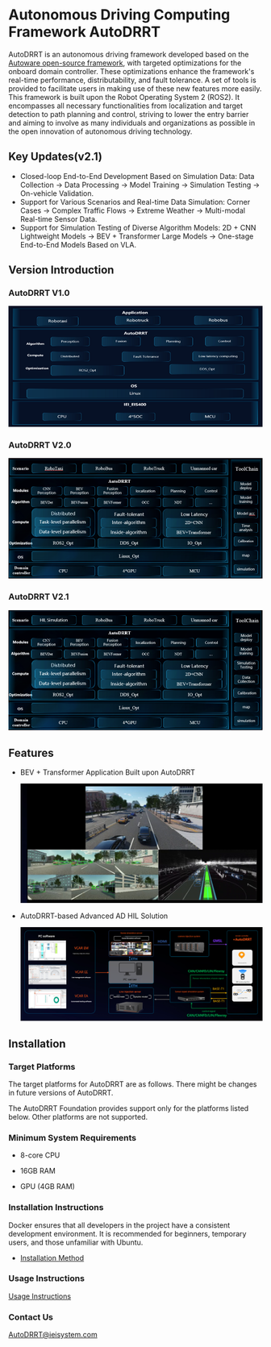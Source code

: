 # Autonomous Driving Computing Framework AutoDRRT
AutoDRRT is an autonomous driving framework developed based on the [Autoware open-source framework](https://github.com/autowarefoundation/autoware/tree/main), with targeted optimizations for the onboard domain controller. These optimizations enhance the framework's real-time performance, distributability, and fault tolerance. A set of tools is provided to facilitate users in making use of these new features more easily. This framework is built upon the Robot Operating System 2 (ROS2). It encompasses all necessary functionalities from localization and target detection to path planning and control, striving to lower the entry barrier and aiming to involve as many individuals and organizations as possible in the open innovation of autonomous driving technology.

## Key Updates(v2.1)

- Closed-loop End-to-End Development Based on Simulation Data: Data Collection → Data Processing → Model Training → Simulation Testing → On-vehicle Validation.
- Support for Various Scenarios and Real-time Data Simulation: Corner Cases → Complex Traffic Flows → Extreme Weather → Multi-modal Real-time Sensor Data.
- Support for Simulation Testing of Diverse Algorithm Models: 2D + CNN Lightweight Models → BEV + Transformer Large Models → One-stage End-to-End Models Based on VLA.

## Version Introduction

### AutoDRRT V1.0
<p style="text-align: center;">
  <img src="./docs/imgs/1.0.png" alt="avatar">
  </p>

### AutoDRRT V2.0
<p style="text-align: center;">
  <img src="./docs/imgs/2.0.png" alt="avatar">
  </p>

### AutoDRRT V2.1
<p style="text-align: center;">
  <img src="./docs/imgs/2.1.png" alt="avatar">
  </p>

## Features

- BEV + Transformer Application Built upon AutoDRRT
  <p style="text-align: center;">
  <img src="./docs/imgs/bev_sim.png" alt="avatar" width="1050">
  </p>

- AutoDRRT-based Advanced AD HIL Solution
  <p style="text-align: center;">
  <img src="./docs/imgs/sim_arc.png" alt="avatar" width="1050">
  </p>


## Installation

### Target Platforms

The target platforms for AutoDRRT are as follows. There might be changes in future versions of AutoDRRT.

The AutoDRRT Foundation provides support only for the platforms listed below. Other platforms are not supported.

### Minimum System Requirements

- 8-core CPU

- 16GB RAM

- GPU (4GB RAM)

### Installation Instructions

 Docker ensures that all developers in the project have a consistent development environment. It is recommended for beginners, temporary users, and those unfamiliar with Ubuntu.

- [Installation Method](./docs/en/docker_Installation.md)


### Usage Instructions

[Usage Instructions](./docs/en/tutorials.md)

### Contact Us
[AutoDRRT@ieisystem.com](AutoDRRT@ieisystem.com)
